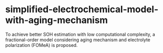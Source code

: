 # simplified-electrochemical-model-with-aging-mechanism
To achieve better SOH estimation with low computational complexity, a fractional-order model considering aging mechanism and electrolyte polarization (FOMeA) is proposed.
